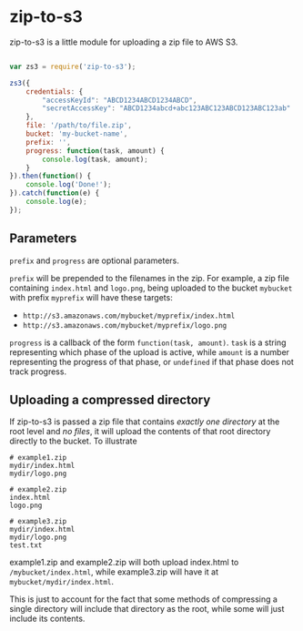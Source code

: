 # zip-to-s3

zip-to-s3 is a little module for uploading a zip file to AWS S3.

```javascript

var zs3 = require('zip-to-s3');

zs3({
    credentials: {
        "accessKeyId": "ABCD1234ABCD1234ABCD",
        "secretAccessKey": "ABCD1234abcd+abc123ABC123ABCD123ABC123ab"
    },
    file: '/path/to/file.zip',
    bucket: 'my-bucket-name',
    prefix: '',
    progress: function(task, amount) {
        console.log(task, amount);
    }
}).then(function() {
    console.log('Done!');
}).catch(function(e) {
    console.log(e);
});

```

## Parameters

`prefix` and `progress` are optional parameters. 

`prefix` will be prepended to the filenames in the zip. For example, a zip file
containing `index.html` and `logo.png`, being uploaded to the bucket `mybucket`
with prefix `myprefix` will have these targets:

- `http://s3.amazonaws.com/mybucket/myprefix/index.html`
- `http://s3.amazonaws.com/mybucket/myprefix/logo.png`

`progress` is a callback of the form `function(task, amount)`. `task` is a string
representing which phase of the upload is active, while `amount` is a number
representing the progress of that phase, or `undefined` if that phase does not
track progress.

## Uploading a compressed directory

If zip-to-s3 is passed a zip file that contains _exactly one directory_ at the 
root level and _no files_, it will upload the contents of that root directory
directly to the bucket. To illustrate

```
# example1.zip
mydir/index.html
mydir/logo.png

# example2.zip
index.html
logo.png

# example3.zip
mydir/index.html
mydir/logo.png
test.txt
```

example1.zip and example2.zip will both upload index.html to 
`/mybucket/index.html`, while example3.zip will have it at `mybucket/mydir/index.html`.

This is just to account for the fact that some methods of compressing a single
directory will include that directory as the root, while some will just include
its contents.
